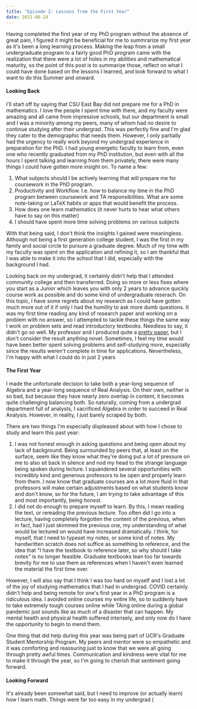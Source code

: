 ```yaml
---
title: "Episode 2: Lessons from the First Year"
date: 2021-06-10
---
```


Having completed the first year of my PhD program without the absence of great pain, I figured it might be beneficial for me to summrarize my first year as it's been a long learning process. Making the leap from a small undergraduate program to a fairly good PhD program came with the realization that there were a lot of holes in my abilities and mathematical maturity, so the point of this post is to summarize those, reflect on what I could have done based on the lessons I learned, and look forward to what I want to do this Summer and onward.

#### Looking Back
I'll start off by saying that CSU East Bay did not prepare me for a PhD in mathematics. I love the people I spent time with there, and my faculty were amazing and all came from impressive schools, but our department is small and I was a minority among my peers, many of whom had no desire to continue studying after their undergrad. This was perfectly fine and I'm glad they cater to the demographic that needs them. However, I only partially had the urgency to really work beyond my undergrad experience in preparation for the PhD. I had young energetic faculty to learn from, even one who recently graduated from my PhD institution, but even with all the hours I spent talking and learning from them privately, there were many things I could have gotten more insight on. To name a few:

1. What subjects should I be actively learning that will prepare me for coursework in the PhD program.
2. Productivity and Workflow. I.e. how to balance my time in the PhD program between coursework and TA responsibilities. What are some note-taking or LaTeX habits or apps that would benefit the process. 
3. How does one learn mathematics (it never hurts to hear what others have to say on this matter)
4. I should have spent more time solving problems on various subjects

With that being said, I don't think the insights I gained were meaningless. Although not being a first generation college student, I was the first in my family and social circle to pursure a graduate degree. Much of my time with my faculty was spent on the application and refining it, so I am thankful that I was able to make it into the school that I did, especially with the background I had.

Looking back on my undergrad, it certainly didn't help that I attended community college and then transferred. Doing so more or less fixes where you start as a Junior which leaves you with only 2 years to advance quickly course work as possible and do some kind of undergraduate reserach. On this topic, I have some regrets about my research as I could have gotten much more out of it if only I had the humility to ask more dumb questions. It was my first time reading any kind of research paper and working on a problem with no answer, so I attempted to tackle these things the same way I work on problem sets and read introductory textbooks. Needless to say, it didn't go so well. My professor and I produced quite a [pretty paper](assets/pdfs/Hausdorff_Measure_of_Classical_Fractals.pdf), but I don't consider the result anything novel. Sometimes, I feel my time would have been better spent solving problems and self-studying more, especially since the results weren't complete in time for applications. Nevertheless, I'm happy with what I could do in just 2 years

#### The First Year
I made the unfortunate decision to take both a year-long sequence of Algebra and a year-long sequence of Real Analysis. On their own, neither is so bad, but because they have nearly zero overlap in content, it becomes quite challenging balancing both. So naturally, coming from a undergrad department full of analysts, I sacrificed Algebra in order to succeed in Real Analysis. However, in reality, I just barely scraped by both. 

There are two things I'm especially displeased about with how I chose to study and learn this past year:
1. I was not honest enough in asking questions and being open about my lack of background. Being surrounded by peers that, at least on the surface, seem like they know what they're doing put a lot of pressure on me to also sit back in silence and nod my head to the strange language being spoken during lecture. I squandered several opportunities with incredibly kind and generous professors to be open and properly learn from them. I now know that graduate courses are a lot more fluid in that professors will make certain adjustments based on what students know and don't know, so for the future, I am trying to take advantage of this and most importantly, being honest.
2. I did not do enough to prepare myself to learn. By this, I mean reading the text, or rereading the previous lecture. Too often did I go into a lecture, having completely forgotten the content of the previous, when in fact, had I just skimmed the previous one, my understanding of what would be lectured on would have increased dramatically. I think, for myself, that I need to typeset my notes, or some kind of notes. My handwritten scratch does not suffice as something to reference, and the idea that "I have the textbook to reference later, so why should I take notes" is no longer feasible. Graduate textbooks lean too far towards brevity for me to use them as references when I haven't even learned the material the first time over. 

However, I will also say that I think I was too hard on myself and I lost a lot of the joy of studying mathematics that I had in undergrad. COVID certainly didn't help and being remote for one's first year in a PhD program is a ridiculous idea. I avoided online courses my entire life, so to suddenly have to take extremely tough courses online while TAing online during a global pandemic just sounds like as much of a disaster that can happen. My mental health and physical health suffered intensely, and only now do I have the opportunity to begin to mend them.

One thing that did help during this year was being part of UCR's Graduate Student Mentorship Program. My peers and mentor were so empathetic and it was comforting and reassuring just to know that we were all going through pretty awful times. Communication and kindness were vital for me to make it through the year, so I'm going to cherish that sentiment going forward. 

#### Looking Forward
It's already been somewhat said, but I need to improve (or actually learn) how I learn math. Things were far too easy in my undergrad (


